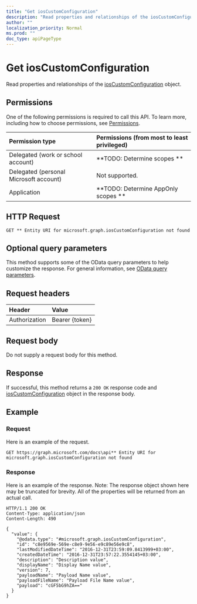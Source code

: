 ```yaml
---
title: "Get iosCustomConfiguration"
description: "Read properties and relationships of the iosCustomConfiguration object."
author: ""
localization_priority: Normal
ms.prod: ""
doc_type: apiPageType
---
```


# Get iosCustomConfiguration

Read properties and relationships of the [iosCustomConfiguration](../resources/ioscustomconfiguration.md) object.

## Permissions
One of the following permissions is required to call this API. To learn more, including how to choose permissions, see [Permissions](/concepts/permissions-reference.md).

|Permission type|Permissions (from most to least privileged)|
|:---|:---|
|Delegated (work or school account)|**TODO: Determine scopes **|
|Delegated (personal Microsoft account)|Not supported.|
|Application|**TODO: Determine AppOnly scopes **|

## HTTP Request
<!-- {
  "blockType": "ignored"
}
-->
``` http
GET ** Entity URI for microsoft.graph.iosCustomConfiguration not found
```

## Optional query parameters
This method supports some of the OData query parameters to help customize the response. For general information, see [OData query parameters](/graph/query-parameters).

## Request headers
|Header|Value|
|:---|:---|
|Authorization|Bearer {token}|

## Request body
Do not supply a request body for this method.

## Response
If successful, this method returns a `200 OK` response code and [iosCustomConfiguration](../resources/ioscustomconfiguration.md) object in the response body.

## Example

### Request
Here is an example of the request.
<!-- {
  "blockType": "request",
  "name": "get_ioscustomconfiguration"
}
-->
``` http
GET https://graph.microsoft.com/docs\api** Entity URI for microsoft.graph.iosCustomConfiguration not found
```

### Response
Here is an example of the response. Note: The response object shown here may be truncated for brevity. All of the properties will be returned from an actual call.
<!-- {
  "blockType": "response",
  "truncated": true,
  "@odata.type": "microsoft.graph.iosCustomConfiguration"
}
-->
``` http
HTTP/1.1 200 OK
Content-Type: application/json
Content-Length: 490

{
  "value": {
    "@odata.type": "#microsoft.graph.iosCustomConfiguration",
    "id": "c8e9569e-569e-c8e9-9e56-e9c89e56e9c8",
    "lastModifiedDateTime": "2016-12-31T23:59:09.8413999+03:00",
    "createdDateTime": "2016-12-31T23:57:22.3554145+03:00",
    "description": "Description value",
    "displayName": "Display Name value",
    "version": 7,
    "payloadName": "Payload Name value",
    "payloadFileName": "Payload File Name value",
    "payload": "cGF5bG9hZA=="
  }
}
```


